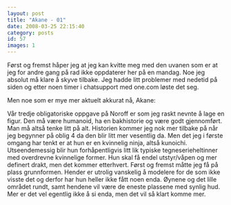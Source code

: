 ```yaml
---
layout: post
title: "Akane - 01"
date: 2008-03-25 22:15:40
category: posts
id: 57
images: 1
---
```

Først og fremst håper jeg at jeg kan kvitte meg med den uvanen som er at jeg for andre gang på rad ikke oppdaterer her på en mandag. Noe jeg absolut må klare å skyve tilbake. Jeg hadde litt problemer med nedetid på siden og etter noen timer i chatsupport med one.com løste det seg. 

Men noe som er mye mer aktuelt akkurat nå, Akane:

Vår tredje obligatoriske oppgave på Noroff er som jeg raskt nevnte å lage en figur. Den må være humanoid, ha en bakhistorie og være godt gjennomført. Man må altså tenke litt på alt. Historien kommer jeg nok mer tilbake på når jeg begynner på oblig 4 da den blir litt mer vesentlig da. Men det jeg i første omgang har tenkt er at hun er en kvinnelig ninja, altså kunoichi. Utseendemessig blir hun forhåpentligvis litt lik typiske tegneserieheltinner med overdrevne kvinnelige former. Hun skal få endel utstyr/våpen og mer definert drakt, men det kommer etterhvert. Først og fremst måtte jeg få på plass grunnformen. Hender er utrolig vanskelig å modelere for de som ikke visste det og derfor har hun heller ikke fått noen enda. Øynene og det lille området rundt, samt hendene vil være de eneste plassene med synlig hud. Mer er det vel egentlig ikke å si enda, men det vil så klart komme mer.
